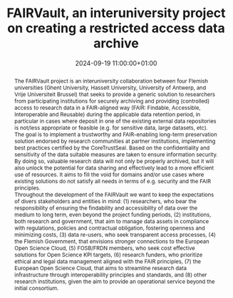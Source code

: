 ---
abstract: "The FAIRVault project is an interuniversity collaboration between four
  Flemish universities (Ghent University, Hasselt University, University of Antwerp,
  and Vrije Universiteit Brussel) that seeks to provide a generic solution to researchers
  from participating institutions for securely archiving and providing (controlled)
  access to research data in a FAIR-aligned way (FAIR: Findable, Accessible, Interoperable
  and Reusable) during the applicable data retention period, in particular in cases
  where deposit in one of the existing external data repositories is not/less appropriate
  or feasible (e.g. for sensitive data, large datasets, etc). \n\nThe goal is to implement
  a trustworthy and FAIR-enabling long-term preservation solution endorsed by research
  communities at partner institutions, implementing best practices certified by the
  CoreTrustSeal. Based on the confidentiality and sensitivity of the data suitable
  measures are taken to ensure information security. By doing so, valuable research
  data will not only be properly archived, but it will also unlock the potential for
  data sharing and effectively lead to a more efficient use of resources. It aims
  to fill the void for domains and/or use cases where existing solutions do not satisfy
  all needs in terms of e.g. security and the FAIR principles. \n\nThroughout the
  development of the FAIRVault we want to keep the expectations of divers stakeholders
  and entities in mind: (1) researchers, who bear the responsibility of ensuring the
  findability and accessibility of data over the medium to long term, even beyond
  the project funding periods, (2) institutions, both research and government, that
  aim to manage data assets in compliance with regulations, policies and contractual
  obligation, fostering openness and minimizing costs, (3)  data re-users, who seek
  transparent access processes, (4) the Flemish Government, that envisions stronger
  connections to the European Open Science Cloud, (5) FOSB/FRDN members, who seek
  cost effective solutions for Open Science KPI targets, (6) research funders, who
  prioritize  ethical and legal data management aligned with the FAIR principles,
  (7) the European Open Science Cloud, that aims to streamline research data infrastructure
  through interoperability principles and standards, and (8) other research institutions,
  given the aim to provide an operational service beyond the initial consortium."
creators:
- Ine Moerman
- ' Jacob Laureyns'
- ' Jef Peeters'
- ' Jone Paesmans'
- ' Kevin Michael Leonard'
- ' Myriam Mertens'
- ' Nicky Daniels'
- ' Philippe Moens'
- ' Sybren Slegers'
- ' Thomas Van de Velde'
date: 2024-09-19 11:00:00+01:00
document_url: https://doi.org/10.5281/zenodo.13641958
grand_parent: iPRES
institutions: []
keywords:
- managing access
- start 2 preserve
landing_page_url: https://zenodo.org/records/13641958
language: eng
layout: publication
license: Creative Commons Attribution 4.0 (CC-BY-4.0)
notes_url: ''
parent: iPRES 2024
publication_type: poster
size: null
slides_url: ''
source_name: iPRES
stream_url: ''
title: FAIRVault, an interuniversity project on creating a restricted access data
  archive
year: 2024
---